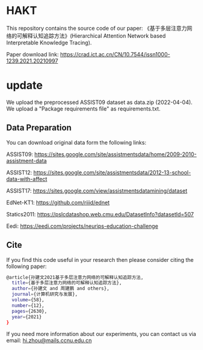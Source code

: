 # HAKT
This repository contains the source code of our paper: 《基于多层注意力网络的可解释认知追踪方法》(Hierarchical Attention Network based Interpretable Knowledge Tracing).

Paper download link: https://crad.ict.ac.cn/CN/10.7544/issn1000-1239.2021.20210997

# update
We upload the preprocessed ASSIST09 dataset as data.zip (2022-04-04). 
We upload a "Package requirements file" as requirements.txt.

## Data Preparation
You can download original data form the following links: 

ASSIST09: https://sites.google.com/site/assistmentsdata/home/2009-2010-assistment-data

ASSIST12: https://sites.google.com/site/assistmentsdata/2012-13-school-data-with-affect

ASSIST17: https://sites.google.com/view/assistmentsdatamining/dataset

EdNet-KT1: https://github.com/riiid/ednet

Statics2011: https://pslcdatashop.web.cmu.edu/DatasetInfo?datasetId=507

Eedi: https://eedi.com/projects/neurips-education-challenge

## Cite
If you find this code useful in your research then please consider citing the following paper:
```bash
@article{孙建文2021基于多层注意力网络的可解释认知追踪方法,
  title={基于多层注意力网络的可解释认知追踪方法},
  author={孙建文 and 周建鹏 and others},
  journal={计算机研究与发展},
  volume={58},
  number={12},
  pages={2630},
  year={2021}
}
``` 

If you need more information about our experiments, you can contact us via email: hi.zhou@mails.ccnu.edu.cn
